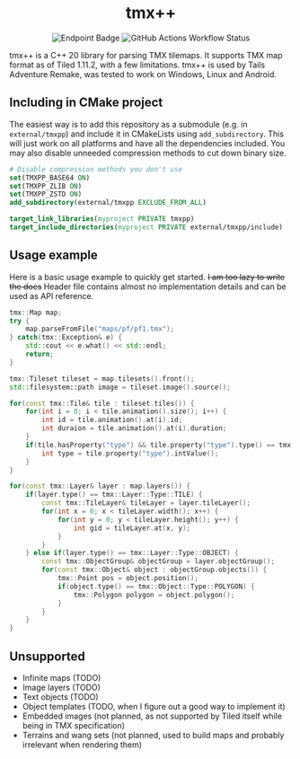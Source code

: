 <h1 align="center">tmx++</h1>

<div align="center">
  
![Endpoint Badge](https://img.shields.io/endpoint?url=https%3A%2F%2Fghloc.vercel.app%2Fapi%2Fmechakotik%2Ftmxpp%2Fbadge%3Fbranch%3Dmain%26filter%3D.cpp%252C.hpp%252C%2521test&label=lines%20of%20code&color=4dc71f)
![GitHub Actions Workflow Status](https://img.shields.io/github/actions/workflow/status/mechakotik/tmxpp/cmake-multi-platform.yml)

</div>

tmx++ is a C++ 20 library for parsing TMX tilemaps. It supports TMX map format as of Tiled 1.11.2, with a few limitations. tmx++ is used by Tails Adventure Remake, was tested to work on Windows, Linux and Android.

## Including in CMake project

The easiest way is to add this repository as a submodule (e.g. in `external/tmxpp`) and include it in CMakeLists using `add_subdirectory`. This will just work on all platforms and have all the dependencies included. You may also disable unneeded compression methods to cut down binary size.

```cmake
# Disable compression methods you don't use
set(TMXPP_BASE64 ON)
set(TMXPP_ZLIB ON)
set(TMXPP_ZSTD ON)
add_subdirectory(external/tmxpp EXCLUDE_FROM_ALL)

target_link_libraries(myproject PRIVATE tmxpp)
target_include_directories(myproject PRIVATE external/tmxpp/include)
```

## Usage example

Here is a basic usage example to quickly get started. ~~I am too lazy to write the docs~~ Header file contains almost no implementation details and can be used as API reference.

```c++
tmx::Map map;
try {
    map.parseFromFile("maps/pf/pf1.tmx");
} catch(tmx::Exception& e) {
    std::cout << e.what() << std::endl;
    return;
}

tmx::Tileset tileset = map.tilesets().front();
std::filesystem::path image = tileset.image().source();

for(const tmx::Tile& tile : tileset.tiles()) {
    for(int i = 0; i < tile.animation().size(); i++) {
        int id = tile.animation().at(i).id;
        int duraion = tile.animation().at(i).duration;
    }
    if(tile.hasProperty("type") && tile.property("type").type() == tmx::Type::INT) {
        int type = tile.property("type").intValue();
    }
}

for(const tmx::Layer& layer : map.layers()) {
    if(layer.type() == tmx::Layer::Type::TILE) {
        const tmx::TileLayer& tileLayer = layer.tileLayer();
        for(int x = 0; x < tileLayer.width(); x++) {
            for(int y = 0; y < tileLayer.height(); y++) {
                int gid = tileLayer.at(x, y);
            }
        }
    } else if(layer.type() == tmx::Layer::Type::OBJECT) {
        const tmx::ObjectGroup& objectGroup = layer.objectGroup();
        for(const tmx::Object& object : objectGroup.objects()) {
            tmx::Point pos = object.position();
            if(object.type() == tmx::Object::Type::POLYGON) {
                tmx::Polygon polygon = object.polygon();
            }
        }
    }
}
```

## Unsupported

- Infinite maps (TODO)
- Image layers (TODO)
- Text objects (TODO)
- Object templates (TODO, when I figure out a good way to implement it)
- Embedded images (not planned, as not supported by Tiled itself while being in TMX specification)
- Terrains and wang sets (not planned, used to build maps and probably irrelevant when rendering them)
